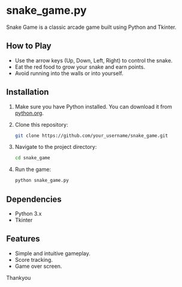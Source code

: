 # snake_game.py

Snake Game is a classic arcade game built using Python and Tkinter.

## How to Play

- Use the arrow keys (Up, Down, Left, Right) to control the snake.
- Eat the red food to grow your snake and earn points.
- Avoid running into the walls or into yourself.

## Installation

1. Make sure you have Python installed. You can download it from [python.org](https://www.python.org/).
2. Clone this repository:

    ```bash
    git clone https://github.com/your_username/snake_game.git
    ```

3. Navigate to the project directory:

    ```bash
    cd snake_game
    ```

4. Run the game:

    ```bash
    python snake_game.py
    ```

## Dependencies

- Python 3.x
- Tkinter

## Features

- Simple and intuitive gameplay.
- Score tracking.
- Game over screen.

Thankyou
